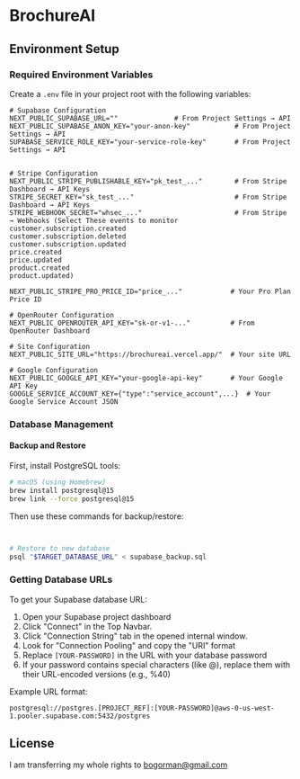 # BrochureAI

## Environment Setup

### Required Environment Variables
Create a `.env` file in your project root with the following variables:

```env
# Supabase Configuration
NEXT_PUBLIC_SUPABASE_URL=""              # From Project Settings → API
NEXT_PUBLIC_SUPABASE_ANON_KEY="your-anon-key"           # From Project Settings → API
SUPABASE_SERVICE_ROLE_KEY="your-service-role-key"       # From Project Settings → API


# Stripe Configuration
NEXT_PUBLIC_STRIPE_PUBLISHABLE_KEY="pk_test_..."        # From Stripe Dashboard → API Keys
STRIPE_SECRET_KEY="sk_test_..."                         # From Stripe Dashboard → API Keys
STRIPE_WEBHOOK_SECRET="whsec_..."                       # From Stripe → Webhooks (Select These events to monitor customer.subscription.created
customer.subscription.deleted
customer.subscription.updated
price.created
price.updated
product.created
product.updated)

NEXT_PUBLIC_STRIPE_PRO_PRICE_ID="price_..."            # Your Pro Plan Price ID

# OpenRouter Configuration
NEXT_PUBLIC_OPENROUTER_API_KEY="sk-or-v1-..."          # From OpenRouter Dashboard

# Site Configuration
NEXT_PUBLIC_SITE_URL="https://brochureai.vercel.app/"  # Your site URL

# Google Configuration
NEXT_PUBLIC_GOOGLE_API_KEY="your-google-api-key"       # Your Google API Key
GOOGLE_SERVICE_ACCOUNT_KEY={"type":"service_account",...}  # Your Google Service Account JSON
```

### Database Management

#### Backup and Restore
First, install PostgreSQL tools:
```bash
# macOS (using Homebrew)
brew install postgresql@15
brew link --force postgresql@15
```

Then use these commands for backup/restore:
```bash


# Restore to new database
psql "$TARGET_DATABASE_URL" < supabase_backup.sql
```

### Getting Database URLs
To get your Supabase database URL:

1. Open your Supabase project dashboard
2. Click "Connect" in the Top Navbar.
3. Click "Connection String" tab in the opened internal window.
4. Look for "Connection Pooling" and copy the "URI" format
5. Replace `[YOUR-PASSWORD]` in the URL with your database password
6. If your password contains special characters (like @), replace them with their URL-encoded versions (e.g., %40)

Example URL format:
```
postgresql://postgres.[PROJECT_REF]:[YOUR-PASSWORD]@aws-0-us-west-1.pooler.supabase.com:5432/postgres
```



## License
I am transferring my whole rights to bogorman@gmail.com

